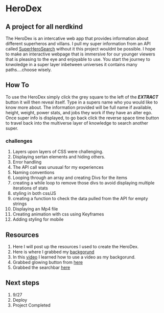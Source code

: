 # HeroDex
## A project for all nerdkind
The HeroDex is an intercative web app that provides information about different superheros and villans. I pull my super information from an API called [SuperHeroSearch](https://rapidapi.com/jakash1997/api/superhero-search) without it this project wouldnt be possible. I hope to make an interactive webpage that is immersive for our younger viewers that is pleasing to the eye and enjoyable to use. You start the journey to knwoledge in a super layer inbetween universes it contains many paths....choose wisely. 
## How To
To use the HeroDex simply click the grey square to the left of the ***EXTRACT*** button it will then reveal itself. Type in a supers name who you would like to know more about. The information provided will be full name if available, height, weight, power stats, and jobs they work if they have an alter ego. Once super info is displayed, to go back click the reverse space time button to travel back into the multiverse layer of knowledge to search another super.

### challenges
1. Layers upon layers of CSS were challenging.
2. Displaying sertan elements and hiding others.
3. Error handling
4. The API call was unusual for my experiences 
5. Naming conventions
6. Looping through an array and creating Divs for the items
7. creating a while loop to remove those divs to avoid displaying multiple iterations of stats
8. styling in both css/JS
9. creating a function to check the data pulled from the API for empty strings
10. Displaying an Mp4 file
11. Creating animation with css using Keyframes
12. Adding styling for mobile
## Resources
1. Here I will post up the resources I used to create the HeroDex.
2. Here is where I grabbed my [backgorund](https://pixabay.com/videos/tunnel-futuristic-scifi-sci-fi-27438/)
3. In this [video](https://www.youtube.com/watch?v=znqUwx0b0HI) I learned how to use a video as my backgorund.
4. Grabbed glowing button from [here](https://codepen.io/Ks145/pen/MWGxbYr)
5. Grabbed the searchbar [here](https://freefrontend.com/css-search-boxes/)
## Next steps
1. 9/27 
2. Deploy
3. Project Completed



